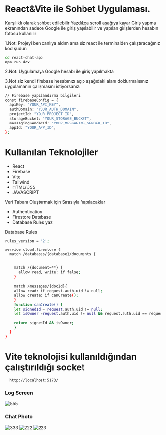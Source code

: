 # React&Vite ile Sohbet  Uygulaması.

Karşılıklı olarak sohbet edilebilir
Yazdıkça scroll aşağıya kayar
Giriş yapma ekranından sadece Google ile giriş yapılabilir ve yapılan girişlerden hesabın fotosu kullanılır

1.Not: Projeyi ben canlıya aldım ama siz react ile terminalden çalıştıracağınız kod şudur: 

```bash
cd react-chat-app
npm run dev
```

2.Not: Uygulamaya Google hesabı ile giriş yapılmakta

3.Not siz kendi firebase hesabınızı açıp aşağıdaki alanı doldurmalısınız uygulamanın çalışmasını istiyorsanız:

```bash
// Firebase yapılandırma bilgileri
const firebaseConfig = {
  apiKey: "YOUR_API_KEY",
  authDomain: "YOUR_AUTH_DOMAIN",
  projectId: "YOUR_PROJECT_ID",
  storageBucket: "YOUR_STORAGE_BUCKET",
  messagingSenderId: "YOUR_MESSAGING_SENDER_ID",
  appId: "YOUR_APP_ID",
};
```

# Kullanılan Teknolojiler
- React
- Firebase
- Vite
- Tailwind
- HTML/CSS
- JAVASCRIPT

Veri Tabanı Oluşturmak için Sırasıyla Yapılacaklar
- Authentication
- Firestore Database
- Database Rules yaz

Database Rules
```bash
rules_version = '2';

service cloud.firestore {
  match /databases/{database}/documents {


    match /{document=**} {
      allow read, write: if false;
    }
    
    match /messages/{docId}{
    allow read: if request.auth.uid != null;
    allow create: if canCreate();
    }
    function canCreate() {
    let signedId = request.auth.uid != null;
    let isOwner =request.auth.uid != null && request.auth.uid == request.resource.data.userUid;
    
    return signedId && isOwner;
    }
  }
}
```
# Vite teknolojisi kullanıldığından çalıştırıldığı socket

```http
  http://localhost:5173/
```
### Log Screen
![555](https://github.com/user-attachments/assets/6d1f0f33-426d-47ac-9b8b-b8636bebc8d3)

### Chat Photo
![333](https://github.com/user-attachments/assets/5adf8d10-faf7-42b1-986a-1ca4cddb68d2)
![222](https://github.com/user-attachments/assets/c09d244a-ee97-4e75-ac2e-07622e7d9114)
![223](https://github.com/user-attachments/assets/43dbf570-ec5e-4809-9877-f4346fe6988e)

